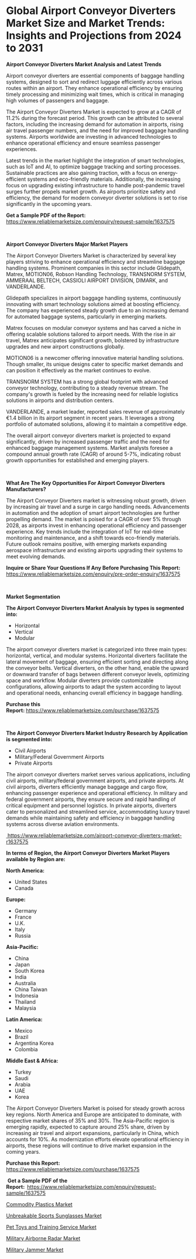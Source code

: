 <p><h1>Global Airport Conveyor Diverters Market Size and Market Trends: Insights and Projections from 2024 to 2031</h1></p><p><strong>Airport Conveyor Diverters Market Analysis and Latest Trends</strong></p>
<p><p>Airport conveyor diverters are essential components of baggage handling systems, designed to sort and redirect luggage efficiently across various routes within an airport. They enhance operational efficiency by ensuring timely processing and minimizing wait times, which is critical in managing high volumes of passengers and baggage.</p><p>The Airport Conveyor Diverters Market is expected to grow at a CAGR of 11.2% during the forecast period. This growth can be attributed to several factors, including the increasing demand for automation in airports, rising air travel passenger numbers, and the need for improved baggage handling systems. Airports worldwide are investing in advanced technologies to enhance operational efficiency and ensure seamless passenger experiences.</p><p>Latest trends in the market highlight the integration of smart technologies, such as IoT and AI, to optimize baggage tracking and sorting processes. Sustainable practices are also gaining traction, with a focus on energy-efficient systems and eco-friendly materials. Additionally, the increasing focus on upgrading existing infrastructure to handle post-pandemic travel surges further propels market growth. As airports prioritize safety and efficiency, the demand for modern conveyor diverter solutions is set to rise significantly in the upcoming years.</p></p>
<p><strong>Get a Sample PDF of the Report:&nbsp;</strong> <a href="https://www.reliablemarketsize.com/enquiry/request-sample/1637575">https://www.reliablemarketsize.com/enquiry/request-sample/1637575</a></p>
<p>&nbsp;</p>
<p><strong>Airport Conveyor Diverters Major Market Players</strong></p>
<p><p>The Airport Conveyor Diverters Market is characterized by several key players striving to enhance operational efficiency and streamline baggage handling systems. Prominent companies in this sector include Glidepath, Matrex, MOTION06, Robson Handling Technology, TRANSNORM SYSTEM, AMMERAAL BELTECH, CASSIOLI AIRPORT DIVISION, DIMARK, and VANDERLANDE.</p><p>Glidepath specializes in airport baggage handling systems, continuously innovating with smart technology solutions aimed at boosting efficiency. The company has experienced steady growth due to an increasing demand for automated baggage systems, particularly in emerging markets.</p><p>Matrex focuses on modular conveyor systems and has carved a niche in offering scalable solutions tailored to airport needs. With the rise in air travel, Matrex anticipates significant growth, bolstered by infrastructure upgrades and new airport constructions globally.</p><p>MOTION06 is a newcomer offering innovative material handling solutions. Though smaller, its unique designs cater to specific market demands and can position it effectively as the market continues to evolve.</p><p>TRANSNORM SYSTEM has a strong global footprint with advanced conveyor technology, contributing to a steady revenue stream. The company's growth is fueled by the increasing need for reliable logistics solutions in airports and distribution centers.</p><p>VANDERLANDE, a market leader, reported sales revenue of approximately €1.4 billion in its airport segment in recent years. It leverages a strong portfolio of automated solutions, allowing it to maintain a competitive edge.</p><p>The overall airport conveyor diverters market is projected to expand significantly, driven by increased passenger traffic and the need for enhanced baggage management systems. Market analysts foresee a compound annual growth rate (CAGR) of around 5-7%, indicating robust growth opportunities for established and emerging players.</p></p>
<p>&nbsp;</p>
<p><strong>What Are The Key Opportunities For Airport Conveyor Diverters Manufacturers?</strong></p>
<p><p>The Airport Conveyor Diverters market is witnessing robust growth, driven by increasing air travel and a surge in cargo handling needs. Advancements in automation and the adoption of smart airport technologies are further propelling demand. The market is poised for a CAGR of over 5% through 2028, as airports invest in enhancing operational efficiency and passenger experience. Key trends include the integration of IoT for real-time monitoring and maintenance, and a shift towards eco-friendly materials. Future outlook remains positive, with emerging markets expanding aerospace infrastructure and existing airports upgrading their systems to meet evolving demands.</p></p>
<p><strong>Inquire or Share Your Questions If Any Before Purchasing This Report:</strong> <a href="https://www.reliablemarketsize.com/enquiry/pre-order-enquiry/1637575">https://www.reliablemarketsize.com/enquiry/pre-order-enquiry/1637575</a></p>
<p>&nbsp;</p>
<p><strong>Market Segmentation</strong></p>
<p><strong>The Airport Conveyor Diverters Market Analysis by types is segmented into:</strong></p>
<p><ul><li>Horizontal</li><li>Vertical</li><li>Modular</li></ul></p>
<p><p>The airport conveyor diverters market is categorized into three main types: horizontal, vertical, and modular systems. Horizontal diverters facilitate the lateral movement of baggage, ensuring efficient sorting and directing along the conveyor belts. Vertical diverters, on the other hand, enable the upward or downward transfer of bags between different conveyor levels, optimizing space and workflow. Modular diverters provide customizable configurations, allowing airports to adapt the system according to layout and operational needs, enhancing overall efficiency in baggage handling.</p></p>
<p><strong>Purchase this Report:&nbsp;</strong><a href="https://www.reliablemarketsize.com/purchase/1637575">https://www.reliablemarketsize.com/purchase/1637575</a></p>
<p>&nbsp;</p>
<p><strong>The Airport Conveyor Diverters Market Industry Research by Application is segmented into:</strong></p>
<p><ul><li>Civil Airports</li><li>Military/Federal Government Airports</li><li>Private Airports</li></ul></p>
<p><p>The airport conveyor diverters market serves various applications, including civil airports, military/federal government airports, and private airports. At civil airports, diverters efficiently manage baggage and cargo flow, enhancing passenger experience and operational efficiency. In military and federal government airports, they ensure secure and rapid handling of critical equipment and personnel logistics. In private airports, diverters cater to personalized and streamlined service, accommodating luxury travel demands while maintaining safety and efficiency in baggage handling systems across diverse aviation environments.</p></p>
<p><a href="https://www.reliablemarketsize.com/airport-conveyor-diverters-market-r1637575">&nbsp;https://www.reliablemarketsize.com/airport-conveyor-diverters-market-r1637575</a></p>
<p><strong>In terms of Region, the Airport Conveyor Diverters Market Players available by Region are:</strong></p>
<p>
    <p> <strong> North America: </strong>
        <ul>
            <li>United States</li>
            <li>Canada</li>
        </ul>
        </p> 
    <p> <strong> Europe: </strong>
        <ul>
            <li>Germany</li>
            <li>France</li>
            <li>U.K.</li>
            <li>Italy</li>
            <li>Russia</li>
        </ul>
        </p> 
    <p> <strong> Asia-Pacific: </strong>
        <ul>
            <li>China</li>
            <li>Japan</li>
            <li>South Korea</li>
            <li>India</li>
            <li>Australia</li>
            <li>China Taiwan</li>
            <li>Indonesia</li>
            <li>Thailand</li>
            <li>Malaysia</li>
        </ul>
        </p> 
    <p> <strong> Latin America: </strong>
        <ul>
            <li>Mexico</li>
            <li>Brazil</li>
            <li>Argentina Korea</li>
            <li>Colombia</li>
        </ul>
        </p> 
    <p> <strong> Middle East & Africa: </strong>
        <ul>
            <li>Turkey</li>
            <li>Saudi</li>
            <li>Arabia</li>
            <li>UAE</li>
            <li>Korea</li>
        </ul>
    </p>
    </p>
<p><p>The Airport Conveyor Diverters Market is poised for steady growth across key regions. North America and Europe are anticipated to dominate, with respective market shares of 35% and 30%. The Asia-Pacific region is emerging rapidly, expected to capture around 25% share, driven by increasing air travel and airport expansions, particularly in China, which accounts for 10%. As modernization efforts elevate operational efficiency in airports, these regions will continue to drive market expansion in the coming years.</p></p>
<p><strong>Purchase this Report: </strong><a href="https://www.reliablemarketsize.com/purchase/1637575">https://www.reliablemarketsize.com/purchase/1637575</a></p>
<p>&nbsp;<strong>Get a Sample PDF of the Report:&nbsp;&nbsp;</strong><a href="https://www.reliablemarketsize.com/enquiry/request-sample/1637575">https://www.reliablemarketsize.com/enquiry/request-sample/1637575</a></p>
<p><strong></strong></p>
<p><p><a href="https://issuu.com/reportprime-2/docs/commodity-plastics-market-size-2030_2e888e0af8d91a">Commodity Plastics Market</a></p><p><a href="https://medium.com/@chsaltz8s05/strategic-market-insights-navigating-the-global-unbreakable-sports-sunglasses-market-landscape-eca91b21eb80?postPublishedType=repub">Unbreakable Sports Sunglasses Market</a></p><p><a href="https://medium.com/@chsaltz8s05/global-pet-toys-and-training-service-market-landscape-future-trends-and-market-strategic-forecast-bdb77495b4c7?postPublishedType=repub">Pet Toys and Training Service Market</a></p><p><a href="https://www.linkedin.com/pulse/military-airborne-radar-market-trends-detailed-study-its-segmentation-i3azc?trackingId=IVI97FBQQsO0iJV%2FAMVbdw%3D%3D">Military Airborne Radar Market</a></p><p><a href="https://www.linkedin.com/pulse/global-military-jammer-market-opportunities-forecast-period-gndye?trackingId=ef%2F6RIV0Q2%2BJg14K2yODhg%3D%3D">Military Jammer Market</a></p></p>